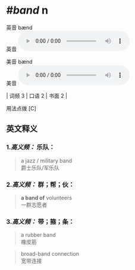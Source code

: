 # ***\#band*** n
英音 bænd  
英音
<audio src="./media/band-B.aac" controls="controls"></audio>

美音 bænd  
美音
<audio src="./media/band.aac" controls="controls"></audio>



| 词频 3 | 口语 2 | 书面 2 |  

用法点拨  [C]

英文释义
---
### 1.*高义频：* **乐队：**  

 > a jazz / military band   
 > 爵士乐队/军乐队    

### 2.*高义频：* **群；帮；伙：**  

 > **a band of** volunteers  
 > 一群志愿者    

### 3.*高义频：* **带；箍；条：**  

 > a rubber band   
 > 橡皮筋    

 > broad-band connection   
 > 宽带连接    


